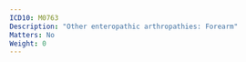 ```yaml
---
ICD10: M0763
Description: "Other enteropathic arthropathies: Forearm"
Matters: No
Weight: 0
---
```


